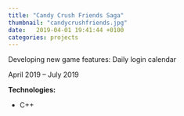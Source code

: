 ```yaml
---
title: "Candy Crush Friends Saga"
thumbnail: "candycrushfriends.jpg" 
date:   2019-04-01 19:41:44 +0100
categories: projects
---
```

Developing new game features: Daily login calendar

April 2019 – July 2019<br>

<strong>Technologies:</strong>
<ul>
    <li>C++</li>
</ul>